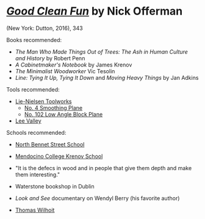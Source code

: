 
# [*Good Clean Fun*](https://www.amazon.com/Good-Clean-Fun-Misadventures-Offerman/dp/1101984651/ref=sr_1_1?keywords=good+clean+fun&qid=1582481269&sr=8-1) by Nick Offerman

(New York: Dutton, 2016), 343

Books recommended:
- *The Man Who Made Things Out of Trees: The Ash in Human Culture and History* by Robert Penn
- *A Cabinetmaker's Notebook* by James Krenov
- *The Minimalist Woodworker* Vic Tesolin
- *Line: Tying It Up, Tying It Down* and *Moving Heavy Things* by Jan Adkins

Tools recommended:
- [Lie-Nielsen Toolworks](https://www.lie-nielsen.com/)
  - [No. 4 Smoothing Plane](https://www.lie-nielsen.com/products/no-4-smooth-plane)
  - [No. 102 Low Angle Block Plane](https://www.lie-nielsen.com/products/small-block-planes)
- [Lee Valley](https://www.leevalley.com/en-us/tools)


Schools recommended:
- [North Bennet Street School](https://www.nbss.edu/continuing-education/overview)
- [Mendocino College Krenov School](https://thekrenovschool.org/about-the-school/)


- "It is the defecs in wood and in people that give them depth and make them interesting."
- Waterstone bookshop in Dublin
- *Look and See* documentary on Wendyl Berry (his favorite author)
- [Thomas Wilhoit](https://www.linkedin.com/in/thomas-wilhoit/)